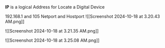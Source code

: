 **IP** is a logical Address for Locate a Digital Device

192.168.1 and 105
Netport and Hostport
![[Screenshot 2024-10-18 at 3.20.43 AM.png]]


![[Screenshot 2024-10-18 at 3.21.35 AM.png]]




![[Screenshot 2024-10-18 at 3.25.08 AM.png]]